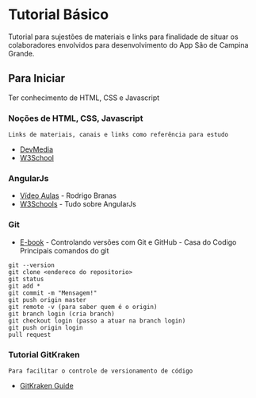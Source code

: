 # Tutorial Básico 



Tutorial para sujestões de materiais e links para finalidade de situar os colaboradores envolvidos para desenvolvimento do App  São de Campina Grande.

## Para Iniciar

Ter conhecimento de HTML, CSS e Javascript

### Noções de HTML, CSS, Javascript

```
Links de materiais, canais e links como referência para estudo
```
* [DevMedia](http://www.devmedia.com.br) 
* [W3School](https://www.w3schools.com)

### AngularJs

* [Vídeo Aulas](https://www.youtube.com/playlist?list=PLQCmSnNFVYnTD5p2fR4EXmtlR6jQJMbPb) - Rodrigo Branas
* [W3Schools](https://www.w3schools.com/angular/) - Tudo sobre AngularJs

### Git
* [E-book](http://fliphtml5.com/vlfu/fzrn/basic/151-200) - Controlando versões com Git e GitHub - Casa do Codigo
Principais comandos do git
```
git --version
git clone <endereco do repositorio>
git status 
git add *  
git commit -m "Mensagem!"
git push origin master
git remote -v (para saber quem é o origin)
git branch login (cria branch)
git checkout login (passo a atuar na branch login)
git push origin login
pull request
```	
### Tutorial GitKraken

```
Para facilitar o controle de versionamento de código
```	
* [GitKraken Guide](https://support.gitkraken.com/getting-started/guide)



